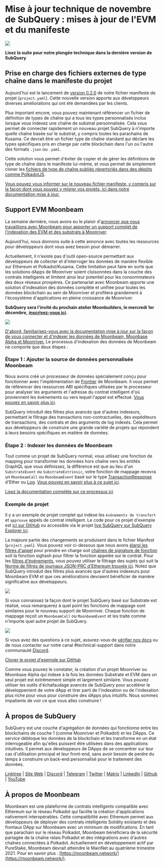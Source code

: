# Mise à jour technique de novembre de SubQuery : mises à jour de l'EVM et du manifeste

![](https://miro.medium.com/max/1400/1*q9GErDrvAyacOPm97krV6Q.png)

**Lisez la suite pour notre plongée technique dans la dernière version de SubQuery**

## Prise en charge des fichiers externes de type chaîne dans le manifeste du projet

Aujourd'hui est le lancement de [version 0.2.0](https://doc.subquery.network/create/manifest/) de notre fichier manifeste de projet (`project.yaml`). Cette nouvelle version apporte aux développeurs diverses améliorations qui ont été demandées par les clients.

Plus important encore, vous pouvez maintenant référencer un fichier de définition de types de chaîne qui a tous les types personnalisés inclus lorsque vous indexez une chaîne de substrat personnalisée. Cela vous permet de connecter rapidement un nouveau projet SubQuery à n'importe quelle chaîne basée sur le substrat, y compris toutes les parachains de Kusama. Ce devrait être un fichier type de chaîne standard qui déclare les types spécifiques pris en charge par cette blockchain dans l'un ou l'autre des formats `.json` ou `.yaml`.

Cette solution vous permet d'éviter de copier et de gérer les définitions de type de chaîne dans le manifeste lui-même, et vous permet de simplement cloner les [fichiers de type de chaîne publiés répertoriés dans des dépôts comme PolkadotJS](https://github.com/polkadot-js/apps/tree/master/packages/apps-config/src/api/spec).

[Vous pouvez vous informer sur le nouveau fichier manifeste, y compris sur la façon dont vous pouvez y migrer vos projets, ici dans notre documentation mise à jour.](https://doc.subquery.network/create/manifest/)

## Support EVM Moonbeam

La semaine dernière, nous avons eu le plaisir d'[annoncer que nous travaillions avec Moonbeam pour apporter un support complet de l'indexation des EVM et des substrats à Moonriver](../customer_announcements/20211028-moonbeam-evm.md).

Aujourd'hui, nous donnons suite à cette annonce avec toutes les ressources pour développeurs dont vous avez besoin pour démarrer.

Actuellement, il n'existe pas d'outil open-source permettant aux développeurs de collecter et d'interroger les données de manière flexible sur Ethereum et Polkadot/Kusama. Cette limitation peut faire en sorte que les solutions dApps de Moonriver soient cloisonnées dans la couche des contrats intelligents et limitent ainsi leur potentiel pour les consommateurs des deux réseaux prospères. Ce partenariat avec Moonbeam apporte une solution d'indexation des données complète et unifiée pour toutes les données blockchain au sein de Moonriver et profitera grandement à l'écosystème d'applications en pleine croissance de Moonriver.

**SubQuery sera l'invité du prochain atelier Moonbuilders, le mercredi 1er décembre,** [**inscrivez-vous ici**](https://www.crowdcast.io/e/moonbuilders-ws/10)**.**

![](https://miro.medium.com/max/600/1*AET6Ek_PqFDRoc29Jiitnw.gif)

[D'abord, familiarisez-vous avec la documentation mise à jour sur la façon de vous connecter et d'indexer les données de Moonbeam, Moonbase Alpha et Moonriver.](https://doc.subquery.network/create/substrate-evm/) Le processus d'indexation des données de Moonbeam ne comporte que deux étapes :

### Étape 1 : Ajouter la source de données personnalisée Moonbeam

Nous avons créé un processeur de données spécialement conçu pour fonctionner avec l'implémentation de [Frontier](https://github.com/paritytech/frontier) de Moonbeam. Il vous permet de référencer des ressources ABI spécifiques utilisées par le processeur pour analyser les arguments et l'adresse du contrat intelligent d'où proviennent les événements ou vers lequel l'appel est effectué. [Vous pouvez en savoir plus ici](https://doc.subquery.network/create/substrate-evm/#data-source-spec).

SubQuery introduit des filtres plus avancés que d'autres indexeurs, permettant le filtrage des transactions non-contractuelles, des expéditeurs de transactions, des contrats et des arguments de log indexés. Cela permet aux développeurs de construire une grande variété de projets qui répondent à leurs besoins spécifiques en matière de données.

### Étape 2 : Indexer les données de Moonbeam

Tout comme un projet de SubQuery normal, vous utilisez une fonction de mapping pour transformer les données hors chaîne vers les entités GraphQL que vous définissez, la différence est que au lieu d'un `SubstrateEvent` ou `SubstrateExtrinsic`, votre fonction de mappage recevra un `MoonbeamCall` ou `MoonbeamEvent` basé sur le type [TransactionResponse](https://docs.ethers.io/v5/api/providers/types/#providers-TransactionResponse) d'Ether ou [Log](https://docs.ethers.io/v5/api/providers/types/#providers-Log). [Vous pouvez en savoir plus à ce sujet ici](https://doc.subquery.network/create/substrate-evm/#frontierevmcall).

[Lisez la documentation complète sur ce processus ici](https://doc.subquery.network/create/substrate-evm/#frontierevmcall)

### Exemple de projet

Il y a un exemple de projet complet qui indexe les `événements de transfert` et `approuve` appels de contrat intelligent. Le code pour ce projet d'exemple est [ici sur GitHub](https://github.com/subquery/tutorials-moonriver-evm-starter) ou accessible via le projet [live SubQuery sur SubQuery Explorer ici](https://explorer.subquery.network/subquery/subquery/moonriver-evm-starter-project).

La majeure partie des changements se produisent dans le fichier Manifest (`project.yaml`). Vous pouvez voir ci-dessous que nous avons [élargi les filtres d'appel](https://doc.subquery.network/create/substrate-evm/#call-filters) pour prendre en charge soit [chaînes de signature de fonction](https://docs.ethers.io/v5/api/utils/abi/fragments/#FunctionFragment) soit la fonction sighash pour filtrer la fonction appelée sur le contrat. Pour les [filtres d'événements](https://doc.subquery.network/create/substrate-evm/#event-filters), vous pouvez utiliser le filtrage des sujets qui suit la [Norme de filtres de journaux JSON-PRC d'Ethereum trouvée ici](https://docs.ethers.io/v5/concepts/events/). Notez que SubQuery introduit des filtres plus avancés que d'autres indexeurs pour Moonbeam EVM et que ces améliorations devraient bénéficier de manière significative aux développeurs.

![](https://miro.medium.com/max/700/1*4JRHItnILfCie4FT6sYLEA.png)

Si vous connaissez la façon dont le projet SubQuery basé sur Substrate est réalisé, vous remarquerez à quel point les fonctions de mappage sont similaires pour le nouveau support de Moonriver. Chaque fonction de mappage reçoit un `MoonbeamCall` ou `MoonbeamEvent` et les traite comme n'importe quel autre projet de SubQuery.

![](https://miro.medium.com/max/700/1*k4_uJYYCsTnPRRJ7avq2WA.png)

Si vous avez des questions à ce sujet, assurez-vous de [vérifier nos docs](https://doc.subquery.network/create/substrate-evm) ou de nous contacter sur notre canal #technical-support dans notre communauté [Discord](https://discord.com/invite/subquery).

[Cloner le projet d'exemple sur GitHub](https://github.com/subquery/tutorials-moonriver-evm-starter)

Comme vous pouvez le constater, la création d'un projet Moonriver ou Moonbase Alpha qui indexe à la fois les données Substrate et EVM dans un seul projet est extrêmement simple et largement similaire. Vous pouvez utiliser les outils d'échafaudage avancés de SubQuery pour accélérer le développement de votre dApp et tirer parti de l'indexation ou de l'indexation plus riche pour vous pour construire des dApps plus intuitifs. Nous sommes impatients de voir ce que vous allez construire !

## À propos de SubQuery

SubQuery est une couche d'agrégation de données qui fonctionne entre les blockchains de couche 1 (comme Moonriver et Polkadot) et les DApps. Ce service débloque les données de la blockchain et les transforme en un état interrogeable afin qu'elles puissent être utilisées dans des applications intuitives. Il permet aux développeurs de DApps de se concentrer sur leur cas d'utilisation principal et leur front-end, sans avoir besoin de perdre du temps à construire un back-end personnalisé pour le traitement des données.

​​[Linktree](https://linktr.ee/subquerynetwork) | [Site Web](https://subquery.network/) | [Discord](https://discord.com/invite/78zg8aBSMG) | [Telegram](https://t.me/subquerynetwork) | [Twitter](https://twitter.com/subquerynetwork) | [Matrix](https://matrix.to/#/#subquery:matrix.org) | [LinkedIn](https://www.linkedin.com/company/subquery) | [Github](https://github.com/subquery/subql) | [YouTube](https://www.youtube.com/channel/UCi1a6NUUjegcLHDFLr7CqLw)

## À propos de Moonbeam

Moonbeam est une plateforme de contrats intelligents compatible avec Ethereum sur le réseau Polkadot qui facilite la création d'applications nativement interopérables. Cette compatibilité avec Ethereum permet aux développeurs de déployer des contrats intelligents Solidity existants et des frontaux DApp sur Moonbeam avec un minimum de modifications. En tant que parachain sur le réseau Polkadot, Moonbeam bénéficiera de la sécurité partagée de la chaîne relais Polkadot et des intégrations avec d'autres chaînes connectées à Polkadot. Actuellement en développement actif par PureStake, Moonbeam devrait atteindre le MainNet au quatrième trimestre 2021. Pour en savoir plus : [https://moonbeam.network/](https://moonbeam.network/).
